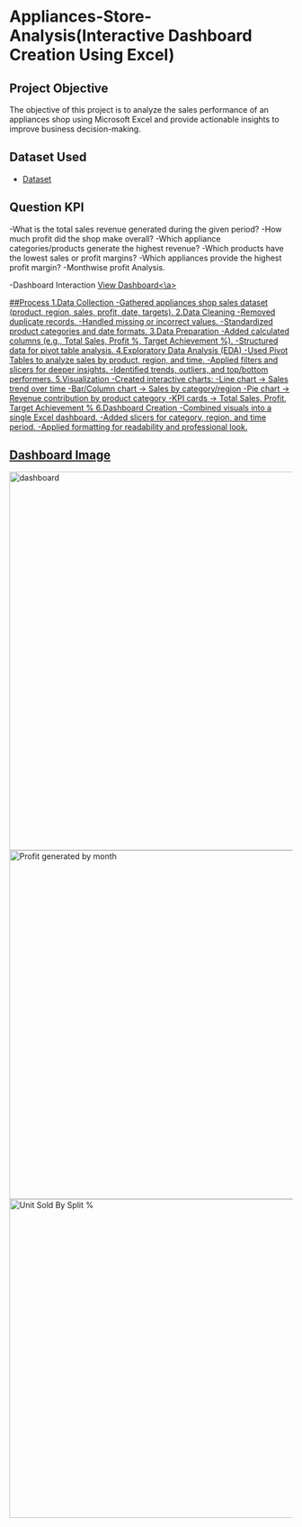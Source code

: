 # Appliances-Store-Analysis(Interactive Dashboard Creation Using Excel)

## Project Objective
The objective of this project is to analyze the sales performance of an appliances shop using Microsoft Excel and provide actionable insights to improve business decision-making.

## Dataset Used
- <a href= "https://github.com/jhagoverdhan940/Application-sales-analysis-excel./blob/main/salesdashboardproject.xlsx">Dataset</a>

## Question KPI
-What is the total sales revenue generated during the given period?
-How much profit did the shop make overall?
-Which appliance categories/products generate the highest revenue?
-Which products have the lowest sales or profit margins?
-Which appliances provide the highest profit margin?
-Monthwise profit Analysis.

-Dashboard Interaction <a href= "https://github.com/jhagoverdhan940/Application-sales-analysis-excel./blob/main/dashboard.png">View Dashboard<\a>

##Process
1.Data Collection
-Gathered appliances shop sales dataset (product, region, sales, profit, date, targets).
2.Data Cleaning
-Removed duplicate records.
-Handled missing or incorrect values.
-Standardized product categories and date formats.
3.Data Preparation
-Added calculated columns (e.g., Total Sales, Profit %, Target Achievement %).
-Structured data for pivot table analysis.
4.Exploratory Data Analysis (EDA)
-Used Pivot Tables to analyze sales by product, region, and time.
-Applied filters and slicers for deeper insights.
-Identified trends, outliers, and top/bottom performers.
5.Visualization
-Created interactive charts:
-Line chart → Sales trend over time
-Bar/Column chart → Sales by category/region
-Pie chart → Revenue contribution by product category
-KPI cards → Total Sales, Profit, Target Achievement %
6.Dashboard Creation
-Combined visuals into a single Excel dashboard.
-Added slicers for category, region, and time period.
-Applied formatting for readability and professional look.

## Dashboard Image

<img width="1248" height="672" alt="dashboard" src="https://github.com/user-attachments/assets/7bdd99a2-3519-4c05-a3db-e8b505386bb5" />
<img width="1512" height="619" alt="Profit generated by month" src="https://github.com/user-attachments/assets/98698038-ffaf-44a6-9a55-327f60e9e5a3" />
<img width="1432" height="566" alt="Unit Sold By Split %" src="https://github.com/user-attachments/assets/50e9b9d1-424f-451d-9c70-bce21616bd3a" />


